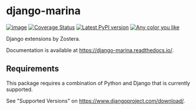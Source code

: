 # django-marina

[![image](https://github.com/zostera/django-marina/workflows/CI/badge.svg?branch=main)](https://github.com/zostera/django-marina/actions?workflow=CI)
[![Coverage Status](https://coveralls.io/repos/github/zostera/django-marina/badge.svg?branch=main)](https://coveralls.io/github/zostera/django-marina?branch=main)
[![Latest PyPI version](https://img.shields.io/pypi/v/django-marina.svg)](https://pypi.python.org/pypi/django-marina)
[![Any color you like](https://img.shields.io/badge/code%20style-black-000000.svg)](https://github.com/ambv/black)

Django extensions by Zostera.

Documentation is available at <https://django-marina.readthedocs.io/>.

## Requirements

This package requires a combination of Python and Django that is currently supported.

See "Supported Versions" on https://www.djangoproject.com/download/.
